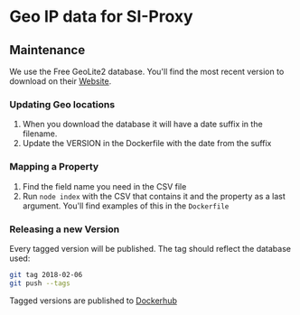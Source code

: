 # Geo IP data for SI-Proxy
## Maintenance
We use the Free GeoLite2 database. You'll find the most recent version to download on their [Website](https://dev.maxmind.com/geoip/geoip2/geolite2/#Downloads). 
### Updating Geo locations
 
1. When you download the database it will have a date suffix in the filename.
1. Update the VERSION in the Dockerfile with the date from the suffix

### Mapping a Property
1. Find the field name you need in the CSV file
1. Run `node index` with the CSV that contains it and the property as a last argument. You'll find examples of this in the `Dockerfile`

### Releasing a new Version
Every tagged version will be published. The tag should reflect the database used: 

```bash
git tag 2018-02-06
git push --tags
```

Tagged versions are published to [Dockerhub](https://hub.docker.com/r/smallimprovements/si-proxy-geoip-data)

